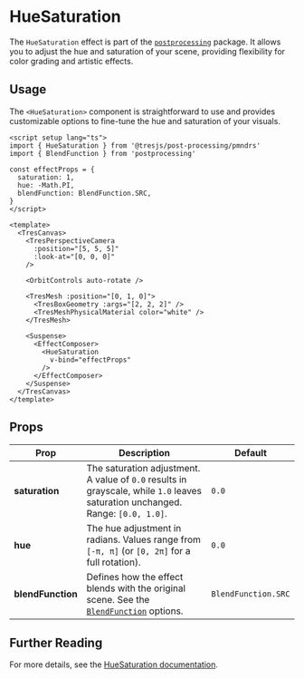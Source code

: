 # HueSaturation

<DocsDemo>
  <HueSaturationDemo />
</DocsDemo>

The `HueSaturation` effect is part of the [`postprocessing`](https://pmndrs.github.io/postprocessing/public/docs/class/src/effects/HueSaturationEffect.js~HueSaturationEffect.html) package. It allows you to adjust the hue and saturation of your scene, providing flexibility for color grading and artistic effects.

## Usage

The `<HueSaturation>` component is straightforward to use and provides customizable options to fine-tune the hue and saturation of your visuals.

```vue{2,5-9,26-32}
<script setup lang="ts">
import { HueSaturation } from '@tresjs/post-processing/pmndrs'
import { BlendFunction } from 'postprocessing'

const effectProps = {
  saturation: 1,
  hue: -Math.PI,
  blendFunction: BlendFunction.SRC,
}
</script>

<template>
  <TresCanvas>
    <TresPerspectiveCamera
      :position="[5, 5, 5]"
      :look-at="[0, 0, 0]"
    />

    <OrbitControls auto-rotate />

    <TresMesh :position="[0, 1, 0]">
      <TresBoxGeometry :args="[2, 2, 2]" />
      <TresMeshPhysicalMaterial color="white" />
    </TresMesh>

    <Suspense>
      <EffectComposer>
        <HueSaturation
          v-bind="effectProps"
        />
      </EffectComposer>
    </Suspense>
  </TresCanvas>
</template>
```

## Props

| Prop           | Description                                                                                                                                                                  | Default                  |
| -------------- | ---------------------------------------------------------------------------------------------------------------------------------------------------------------------------- | ------------------------ |
| **saturation** | The saturation adjustment. A value of `0.0` results in grayscale, while `1.0` leaves saturation unchanged. Range: `[0.0, 1.0]`.                                               | `0.0`                    |
| **hue**        | The hue adjustment in radians. Values range from `[-π, π]` (or `[0, 2π]` for a full rotation).                                                                               | `0.0`                    |
| **blendFunction** | Defines how the effect blends with the original scene. See the [`BlendFunction`](https://pmndrs.github.io/postprocessing/public/docs/variable/index.html#static-variable-BlendFunction) options. | `BlendFunction.SRC`      |

## Further Reading

For more details, see the [HueSaturation documentation](https://pmndrs.github.io/postprocessing/public/docs/class/src/effects/HueSaturationEffect.js~HueSaturationEffect.html).
